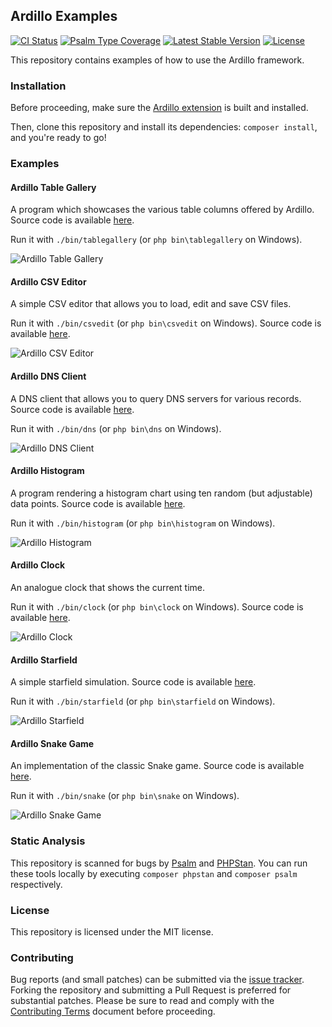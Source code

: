 ## Ardillo Examples

[![CI Status](https://github.com/ardillo/examples/workflows/CI/badge.svg)](https://github.com/ardillo/examples/actions/workflows/ci.yaml)
[![Psalm Type Coverage](https://shepherd.dev/github/ardillo/examples/coverage.svg)](https://shepherd.dev/github/ardillo/examples)
[![Latest Stable Version](https://poser.pugx.org/ardillo/examples/v/stable.png)](https://packagist.org/packages/ardillo/examples)
[![License](https://img.shields.io/badge/license-MIT-blue)](LICENSE)

This repository contains examples of how to use the Ardillo framework.

### Installation

Before proceeding, make sure the [Ardillo extension](https://github.com/ardillo-php/ext) is built and installed.

Then, clone this repository and install its dependencies: `composer install`, and you're ready to go!

### Examples

#### Ardillo Table Gallery

A program which showcases the various table columns offered by Ardillo. Source code is available [here](src/TableGallery).

Run it with `./bin/tablegallery` (or `php bin\tablegallery` on Windows).

<img loading="lazy" src="https://raw.github.com/ardillo-php/examples/master/shots/ardillo-tablegallery-combo.gif" alt="Ardillo Table Gallery" class="width-full">

#### Ardillo CSV Editor

A simple CSV editor that allows you to load, edit and save CSV files.

Run it with `./bin/csvedit` (or `php bin\csvedit` on Windows). Source code is available [here](src/CsvEdit).

<img loading="lazy" src="https://raw.github.com/ardillo-php/examples/master/shots/ardillo-csvedit-combo.gif" alt="Ardillo CSV Editor" class="width-full">

#### Ardillo DNS Client

A DNS client that allows you to query DNS servers for various records. Source code is available [here](src/Dns).

Run it with `./bin/dns` (or `php bin\dns` on Windows).

<img loading="lazy" src="https://raw.github.com/ardillo-php/examples/master/shots/ardillo-dns-combo.gif" alt="Ardillo DNS Client" class="width-full">

#### Ardillo Histogram

A program rendering a histogram chart using ten random (but adjustable) data points. Source code is available [here](src/Histogram).

Run it with `./bin/histogram` (or `php bin\histogram` on Windows).

<img loading="lazy" src="https://raw.github.com/ardillo-php/examples/master/shots/ardillo-histogram-combo.gif" alt="Ardillo Histogram" class="width-full">

#### Ardillo Clock

An analogue clock that shows the current time.

Run it with `./bin/clock` (or `php bin\clock` on Windows). Source code is available [here](src/Clock).

<img loading="lazy" src="https://raw.github.com/ardillo-php/examples/master/shots/ardillo-clock-combo.png" alt="Ardillo Clock" class="width-full">

#### Ardillo Starfield

A simple starfield simulation. Source code is available [here](src/Starfield).

Run it with `./bin/starfield` (or `php bin\starfield` on Windows).

<img loading="lazy" src="https://raw.github.com/ardillo-php/examples/master/shots/ardillo-starfield-combo.png" alt="Ardillo Starfield" class="width-full">

#### Ardillo Snake Game

An implementation of the classic Snake game. Source code is available [here](src/Snake).

Run it with `./bin/snake` (or `php bin\snake` on Windows).

<img loading="lazy" src="https://raw.github.com/ardillo-php/examples/master/shots/ardillo-snake-combo.png" alt="Ardillo Snake Game" class="width-full">

### Static Analysis

This repository is scanned for bugs by [Psalm](https://psalm.dev) and [PHPStan](https://phpstan.org). You can run these tools locally by executing `composer phpstan` and `composer psalm` respectively.

### License

This repository is licensed under the MIT license.

### Contributing

Bug reports (and small patches) can be submitted via the [issue tracker](https://github.com/ardillo-php/examples/issues). Forking the repository and submitting a Pull Request is preferred for substantial patches. Please be sure to read and comply with the [Contributing Terms](CONTRIBUTING.md) document before proceeding.
